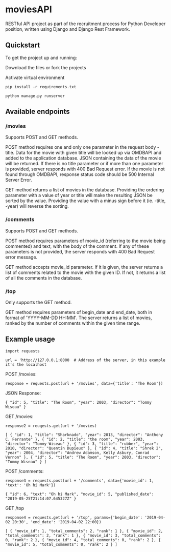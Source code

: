 # moviesAPI

RESTful API project as part of the recruitment process for Python Developer position, written using Django and Django Rest Framework.

## Quickstart

To get the project up and running:

Download the files or fork the projects

Activate virtual environment

`pip install -r requirements.txt`

`python manage.py runserver`


## Available endpoints
### /movies
Supports POST and GET methods. 

POST method requires one and only one parameter in the request body - title. Data for the movie with given title will be
looked up via OMDBAPI and added to the application database. JSON containing the data of the movie will be
returned. If there is no title parameter or if more than one parameter is provided, server responds
with 400 Bad Request error. If the movie is not found through OMDBAPI, response status code should be
500 Internal Server Error.

GET method returns a list of movies in the database. Providing the ordering parameter with a value of 
year or title will make the resulting JSON be sorted by the value. Providing the value with a minus 
sign before it (ie. -title, -year) will reverse the sorting.

### /comments
Supports POST and GET methods.

POST method requires parameters of movie_id (referring to the movie being commented) and text, with
the body of the comment. If any of these parameters is not provided, the server responds with
400 Bad Request error message.

GET method accepts movie_id parameter. If it is given, the server returns a list of comments related to
the movie with the given ID. If not, it returns a list of all the comments in the database. 

### /top
Only supports the GET method. 

GET method requires parameters of begin_date and end_date, both in format of 'YYYY-MM-DD HH:MM'.
The server returns a list of movies, ranked by the number of comments within the given time range.

## Example usage
`import requests`

`url = 'http://127.0.0.1:8000  # Address of the server, in this example it's the localhost`

POST /movies:

`response = requests.post(url + '/movies', data={'title': 'The Room'})`

JSON Response:

`{
    "id": 5,
    "title": "The Room",
    "year": 2003,
    "director": "Tommy Wiseau"
}`

GET /movies:

`response2 = reuqests.get(url + '/movies)`

`[
    {
        "id": 1,
        "title": "Sharknado",
        "year": 2013,
        "director": "Anthony C. Ferrante"
    },
    {
        "id": 2,
        "title": "the room",
        "year": 2003,
        "director": "Tommy Wiseau"
    },
    {
        "id": 3,
        "title": "rubber",
        "year": 2010,
        "director": "Quentin Dupieux"
    },
    {
        "id": 4,
        "title": "Shrek 2",
        "year": 2004,
        "director": "Andrew Adamson, Kelly Asbury, Conrad Vernon"
    },
    {
        "id": 5,
        "title": "The Room",
        "year": 2003,
        "director": "Tommy Wiseau"
    }
]`

POST /comments:

`response3 = requests.post(url + '/comments', data={'movie_id': 1, 'text': 'Oh hi Mark'})`

`{
    "id": 6,
    "text": "Oh hi Mark",
    "movie_id": 5,
    "published_date": "2019-05-25T21:14:07.645327Z"
}`

GET /top

`response4 = requests.get(url + '/top', params={'begin_date': '2019-04-02 20:30', 'end_date': '2019-04-02 22:00})`

`[
    {
        "movie_id": 1,
        "total_comments": 2,
        "rank": 1
    },
    {
        "movie_id": 2,
        "total_comments": 2,
        "rank": 1
    },
    {
        "movie_id": 3,
        "total_comments": 0,
        "rank": 2
    },
    {
        "movie_id": 4,
        "total_comments": 0,
        "rank": 2
    },
    {
        "movie_id": 5,
        "total_comments": 0,
        "rank": 2
    }
]`